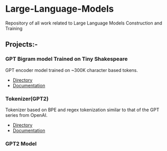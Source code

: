 # Large-Language-Models
Repository of all work related to Large Language Models Construction and Training

## Projects:-
### GPT Bigram model Trained on Tiny Shakespeare 
GPT encoder model trained on ~300K character based tokens.

- [Directory](GPT(tiny_shakespeare))
- [Documentation](GPT(tiny_shakespeare)/README.md)

### Tokenizer(GPT2)
Tokenizer based on BPE and regex tokenization similar to that of the GPT series from OpenAI.

- [Directory](Tokenizer)
- [Documentation](Tokenizer/README.md)

### GPT2 Model


